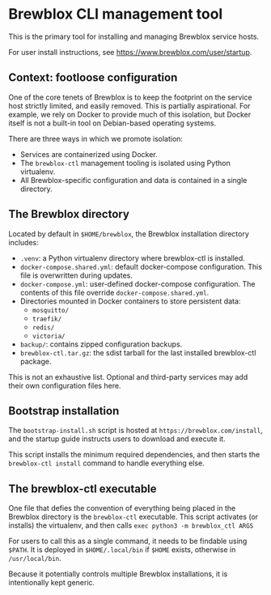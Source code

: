 # Brewblox CLI management tool

This is the primary tool for installing and managing Brewblox service hosts.

For user install instructions, see https://www.brewblox.com/user/startup.

## Context: footloose configuration

One of the core tenets of Brewblox is to keep the footprint on the service host strictly limited, and easily removed.
This is partially aspirational. For example, we rely on Docker to provide much of this isolation, but Docker itself is not a built-in tool on Debian-based operating systems.

There are three ways in which we promote isolation:
- Services are containerized using Docker.
- The `brewblox-ctl` management tooling is isolated using Python virtualenv.
- All Brewblox-specific configuration and data is contained in a single directory.

## The Brewblox directory

Located by default in `$HOME/brewblox`, the Brewblox installation directory includes:
- `.venv`: a Python virtualenv directory where brewblox-ctl is installed.
- `docker-compose.shared.yml`: default docker-compose configuration. This file is overwritten during updates.
- `docker-compose.yml`: user-defined docker-compose configuration. The contents of this file override `docker-compose.shared.yml`.
- Directories mounted in Docker containers to store persistent data:
  - `mosquitto/`
  - `traefik/`
  - `redis/`
  - `victoria/`
- `backup/`: contains zipped configuration backups.
- `brewblox-ctl.tar.gz`: the sdist tarball for the last installed brewblox-ctl package.

This is not an exhaustive list. Optional and third-party services may add their own configuration files here.

## Bootstrap installation

The `bootstrap-install.sh` script is hosted at `https://brewblox.com/install`, and the startup guide instructs users to download and execute it.

This script installs the minimum required dependencies,
and then starts the `brewblox-ctl install` command to handle everything else.

## The brewblox-ctl executable

One file that defies the convention of everything being placed in the Brewblox directory is the `brewblox-ctl` executable.
This script activates (or installs) the virtualenv, and then calls `exec python3 -m brewblox_ctl ARGS`

For users to call this as a single command, it needs to be findable using `$PATH`.
It is deployed in `$HOME/.local/bin` if `$HOME` exists, otherwise in `/usr/local/bin`.

Because it potentially controls multiple Brewblox installations, it is intentionally kept generic.
